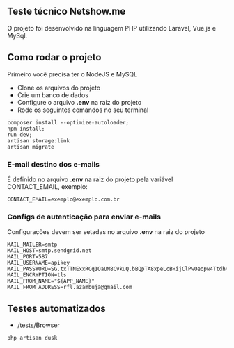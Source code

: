 ## Teste técnico Netshow.me

O projeto foi desenvolvido na linguagem PHP utilizando Laravel, Vue.js e MySql.

## Como rodar o projeto


Primeiro você precisa ter o NodeJS e MySQL


- Clone os arquivos do projeto
- Crie um banco de dados
- Configure o arquivo **.env** na raiz do projeto
- Rode os seguintes comandos no seu terminal


```
composer install --optimize-autoloader;
npm install;
run dev;
artisan storage:link
artisan migrate
```

### E-mail destino dos e-mails

É definido no arquivo **.env** na raiz do projeto pela variável CONTACT_EMAIL, exemplo:

```
CONTACT_EMAIL=exemplo@exemplo.com.br
```

### Configs de autenticação para enviar e-mails


Configurações devem ser setadas no arquivo **.env** na raiz do projeto


```
MAIL_MAILER=smtp
MAIL_HOST=smtp.sendgrid.net
MAIL_PORT=587
MAIL_USERNAME=apikey
MAIL_PASSWORD=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
MAIL_ENCRYPTION=tls
MAIL_FROM_NAME="${APP_NAME}"
MAIL_FROM_ADDRESS=rfl.azambuja@gmail.com
```

## Testes automatizados


- /tests/Browser


```
php artisan dusk
```
